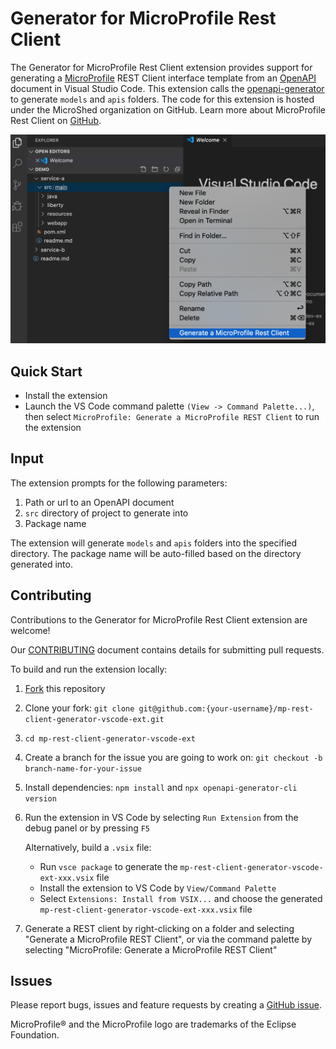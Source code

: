 # Generator for MicroProfile Rest Client
The Generator for MicroProfile Rest Client extension provides support for generating a [MicroProfile](https://microprofile.io/) REST Client interface template from an [OpenAPI](https://github.com/OAI/OpenAPI-Specification) document in Visual Studio Code. This extension calls the [openapi-generator](https://github.com/OpenAPITools/openapi-generator) to generate `models` and `apis` folders. The code for this extension is hosted under the MicroShed organization on GitHub. Learn more about MicroProfile Rest Client on [GitHub](https://github.com/eclipse/microprofile-rest-client).

![Open Liberty Tools Extension](images/RestClientExtension.png)

## Quick Start

- Install the extension
- Launch the VS Code command palette `(View -> Command Palette...)`, then select `MicroProfile: Generate a MicroProfile REST Client` to run the extension

## Input

The extension prompts for the following parameters:

1. Path or url to an OpenAPI document
2. `src` directory of project to generate into
3. Package name

The extension will generate `models` and `apis` folders into the specified directory. The package name will be auto-filled based on the directory generated into.

## Contributing

Contributions to the Generator for MicroProfile Rest Client extension are welcome!

Our [CONTRIBUTING](CONTRIBUTING.md) document contains details for submitting pull requests.

To build and run the extension locally:

1. [Fork](https://docs.github.com/en/free-pro-team@latest/github/getting-started-with-github/fork-a-repo) this repository
2. Clone your fork: `git clone git@github.com:{your-username}/mp-rest-client-generator-vscode-ext.git`
3. `cd mp-rest-client-generator-vscode-ext`
4. Create a branch for the issue you are going to work on: `git checkout -b branch-name-for-your-issue`
5. Install dependencies: `npm install` and `npx openapi-generator-cli version`
6. Run the extension in VS Code by selecting `Run Extension` from the debug panel or by pressing `F5`

   Alternatively, build a `.vsix` file:

   - Run `vsce package` to generate the `mp-rest-client-generator-vscode-ext-xxx.vsix` file
   - Install the extension to VS Code by `View/Command Palette`
   - Select `Extensions: Install from VSIX...` and choose the generated `mp-rest-client-generator-vscode-ext-xxx.vsix` file

7. Generate a REST client by right-clicking on a folder and selecting "Generate a MicroProfile REST Client", or via the command palette by selecting "MicroProfile: Generate a MicroProfile REST Client"

## Issues

Please report bugs, issues and feature requests by creating a [GitHub issue](https://github.com/MicroShed/mp-rest-client-generator-vscode-ext/issues).

MicroProfile&reg; and the MicroProfile logo are trademarks of the Eclipse Foundation.
